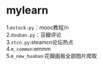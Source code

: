 # mylearn
1.`mstock.py`：mooc教程/n  
2.`douban.py`：豆瓣评论  
3.`stcn.py`:steamcn论坛热点  
4.`m_common`:emmm  
5.`m_new_huaban`:花瓣画板全部图片爬取  
